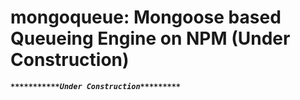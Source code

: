 # mongoqueue: Mongoose based Queueing Engine on NPM (Under Construction)

_**`***********Under Construction*********`**_